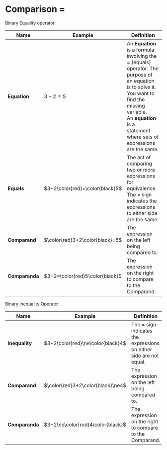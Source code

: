 # Comparison $=$

Binary Equality operator.

| Name | Example | Definition |
|---|---|---|
| **Equation** | $3+2=5$ | An **Equation** is a formula involving the $=$ (equals) operator. The purpose of an equation is to solve it. You want to find the missing variable. <br /> An **equation** is a statement where sets of expressions are the same. |
| **Equals** | $3+2\color{red}=\color{black}5$ | The act of comparing two or more expressions for equivalence. The $=$ sign indicates the expressions to either side are the same. |
| **Comparand** | $\color{red}3+2\color{black}=5$ | The expression on the left being compared to. |
| **Comparanda** | $3+2=\color{red}5\color{black}$ | The expression on the right to compare to the Comparand. |

Binary Inequality Operator

| Name | Example | Definition |
|---|---|---|
| **Inequality** | $3+2\color{red}\ne\color{black}4$ | The $=$ sign indicates the expressions on either side are not equal. |
| **Comparand** | $\color{red}3+2\color{black}\ne4$ | The expression on the left being compared to. |
| **Comparanda** | $3+2\ne\color{red}4\color{black}$ | The expression on the right to compare to the Comparand. |
